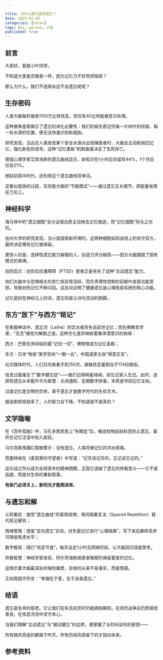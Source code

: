 ```yaml
---

title: 为什么我们选择遗忘？
date: 2025-02-03 
categories: [notes]
tags: [ai, person, sh]
published: true
---
```


## 前言

大家好，我是小叶同学。

不知道大家是否像我一样，因为记忆力不好而烦恼呢？

那么为什么，我们不选择永远不会遗忘呢呢？

## 生存密码

人类大脑每秒接收1100万比特信息，但仅有40比特能被意识处理。

这种悬殊差距揭示了遗忘的进化必要性：我们的祖先若记住每一片树叶的纹路、每一处水源的位置，便无法快速识别新威胁。

研究发现，当远古人类发现某个安全水源点出现捕食者时，大脑会主动削弱旧记忆，强化新危险信号，这种“记忆更新”机制直接决定了生死存亡。  

德国心理学家艾宾浩斯的遗忘曲线显示，新知识在1小时后仅留存44%，1个月后仅存21%。

想起初高中时代，还利用这个遗忘曲线背单词。

这看似低效的过程，实则是大脑的“节能模式”——通过遗忘无关细节，把能量省用在刀刃上。

## 神经科学

海马体中的“遗忘细胞”会分泌蛋白质主动抹去记忆痕迹，而“记忆细胞”则与之对抗。

加州大学的研究发现，当小鼠探索新环境时，这两种细胞如同战场上的攻守双方，最终决定哪些记忆被保留。

更惊人的是，选择性遗忘能力越强的人，创造力评分越高——因为大脑摆脱了固有模式的束缚。  

创伤启示：创伤后应激障碍（PTSD）患者正是丧失了这种“主动遗忘”能力。

他们大脑中与恐惧相关的杏仁核异常活跃，而负责理性控制的前额叶皮层功能受损，导致创伤记忆不断闪回。这反向证明了健康遗忘是心理免疫系统的核心功能。  

记忆是刻在神经元上的诗，遗忘则是让诗句流动的韵脚。

## 东方“放下”与西方“铭记”

在希腊神话中，遗忘河（Lethe）的饮水者将失去前世记忆；而在佛教哲学里，“无念”被视为解脱之道。这种文化差异映射着集体潜意识的抉择：  

西方：巴黎先贤祠铭刻着“记住一切”，博物馆成为记忆圣殿；  

东方：日本“物哀”美学崇尚“一期一会”，中国道家主张“得意忘言”。  

社交媒体时代，人们日均查看手机150次，接触信息量相当于174份报纸。

信息过载催生了“数字健忘症”——我们记得明星绯闻，却忘记家人生日。此时，选择性遗忘从本能升华为智慧：关闭通知、定期数字排毒，本质是夺回记忆主权。  

过度记忆是文明的负担，善于遗忘才是数字时代的生存艺术。

据说刷短视频多了，人的智力会下降，不知道是不是真的？

## 文学隐喻

在《百年孤独》中，马孔多居民患上“失眠症”后，被迫给物品贴标签防止遗忘，最终在记忆泛滥中陷入疯狂。

马尔克斯用魔幻笔触警示：没有遗忘，人类将被记忆的洪水吞噬。  

而塞林格在《麦田里的守望者》中写道：“记住该记住的，忘记该忘记的。”

这句话之所以成为全球青年的精神图腾，正因它道破了遗忘的终极意义——它不是逃避，而是对生命的重新叙事。  

**有些门必须关上，新的光才能照进来**。

## 与遗忘和解

认知重启：接受“遗忘曲线”的客观规律，用间隔重复法（Spaced Repetition）替代死记硬背；  

情绪管理：借鉴“定向遗忘”实验，对负面记忆进行“心理隔离”，写下来后撕碎丢弃可降低焦虑水平；  

数字极简：践行“信息节食”，每天设定1小时无网络时段，让大脑回归深度思考。  

终极智慧：神经学家发现，阿尔茨海默病患者晚期仍保留着爱的记忆。

这暗示着大脑最深处的保险箱里，存放的从来不是事实，而是情感。

正如周国平所言：“幸福在于爱，在于自我遗忘。”  

## 结语  

遗忘是生命的慈悲。它让我们在失去初恋时仍能拥抱朝阳，在经历战争后仍愿相信善良，在信息洪流中坚守本心。

当我们理解“主动遗忘”与“被动健忘”的边界，便掌握了与时间谈判的密钥——  

所有随风而逝的都属于昨天，所有历经风雨留下的才指向未来。



## 参考资料


